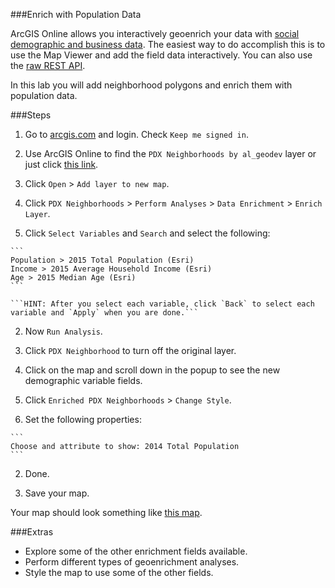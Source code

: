 ###Enrich with Population Data

ArcGIS Online allows you interactively geoenrich your data with [social demographic and business data](https://developers.arcgis.com/en/features/geo-enrichment/). The easiest way to do accomplish this is to use the Map Viewer and add the field data interactively. You can also use the [raw REST API](http://resources.arcgis.com/en/help/arcgis-rest-api/index.html#/GeoEnrichment_Service_Overview/02r30000021r000000/).

In this lab you will add neighborhood polygons and enrich them with population data.

###Steps

1. Go to [arcgis.com](http://www.arcgis.com) and login. Check `Keep me signed in`.

2. Use ArcGIS Online to find the `PDX Neighborhoods by al_geodev` layer or just click [this link](http://www.arcgis.com/home/item.html?id=cc1d37e67e934a93b489ca4d82b07d9c).

3. Click `Open` > `Add layer to new map`.

4. Click `PDX Neighborhoods` > `Perform Analyses` > `Data Enrichment` > `Enrich Layer`.

  1. Click `Select Variables` and `Search` and select the following:

    ```
    Population > 2015 Total Population (Esri)
    Income > 2015 Average Household Income (Esri)
    Age > 2015 Median Age (Esri)
    ```

    ```HINT: After you select each variable, click `Back` to select each variable and `Apply` when you are done.```

  2. Now `Run Analysis`.

5. Click `PDX Neighborhood` to turn off the original layer.

6. Click on the map and scroll down in the popup to see the new demographic variable fields.

7. Click `Enriched PDX Neighborhoods` > `Change Style`.

  1. Set the following properties: 

    ```
    Choose and attribute to show: 2014 Total Population
    ```

  2. Done. 

8. Save your map.

Your map should look something like [this map](http://www.arcgis.com/home/webmap/viewer.html?webmap=d84b33d813144e9eafae55bfe6c09b4d).

###Extras
* Explore some of the other enrichment fields available.
* Perform different types of geoenrichment analyses.
* Style the map to use some of the other fields.